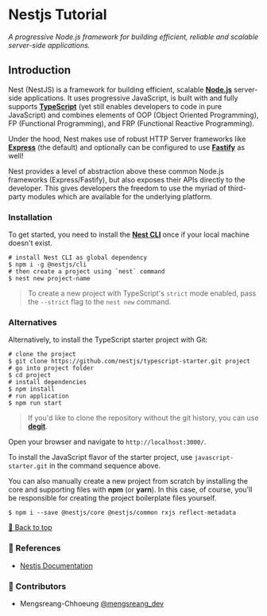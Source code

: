 # Nestjs Tutorial

_A progressive Node.js framework for building efficient, reliable and scalable server-side applications._

## Introduction

Nest (NestJS) is a framework for building efficient, scalable [**Node.js**](https://nodejs.org) server-side applications. It uses progressive JavaScript, is built with and fully supports [**TypeScript**](http://www.typescriptlang.org) (yet still enables developers to code in pure JavaScript) and combines elements of OOP (Object Oriented Programming), FP (Functional Programming), and FRP (Functional Reactive Programming).

Under the hood, Nest makes use of robust HTTP Server frameworks like [**Express**](https://expressjs.com) (the default) and optionally can be configured to use [**Fastify**](https://github.com/fastify/fastify) as well!

Nest provides a level of abstraction above these common Node.js frameworks (Express/Fastify), but also exposes their APIs directly to the developer. This gives developers the freedom to use the myriad of third-party modules which are available for the underlying platform.

### Installation

To get started, you need to install the [**Nest CLI**](https://docs.nestjs.com/cli/overview) once if your local machine doesn't exist.

```shell
# install Nest CLI as global dependency
$ npm i -g @nestjs/cli
# then create a project using `nest` command
$ nest new project-name
```

> To create a new project with TypeScript's `strict` mode enabled, pass the `--strict` flag to the `nest new` command.

### Alternatives

Alternatively, to install the TypeScript starter project with Git:

```shell
# clone the project
$ git clone https://github.com/nestjs/typescript-starter.git project
# go into project folder
$ cd project
# install dependencies
$ npm install
# run application
$ npm run start
```

> If you'd like to clone the repository without the git history, you can use [**degit**](https://github.com/Rich-Harris/degit).

Open your browser and navigate to `http://localhost:3000/`.

To install the JavaScript flavor of the starter project, use `javascript-starter.git` in the command sequence above.

You can also manually create a new project from scratch by installing the core and supporting files with **npm** (or **yarn**). In this case, of course, you'll be responsible for creating the project boilerplate files yourself.

```shell
$ npm i --save @nestjs/core @nestjs/common rxjs reflect-metadata
```

[🔼 Back to top](#nestjs-tutorial)

### 📜 References

- [Nestjs Documentation](https://docs.nestjs.com)

### 🤝 Contributors

- Mengsreang-Chhoeung [@mengsreang_dev](https://twitter.com/mengsreang_dev)
